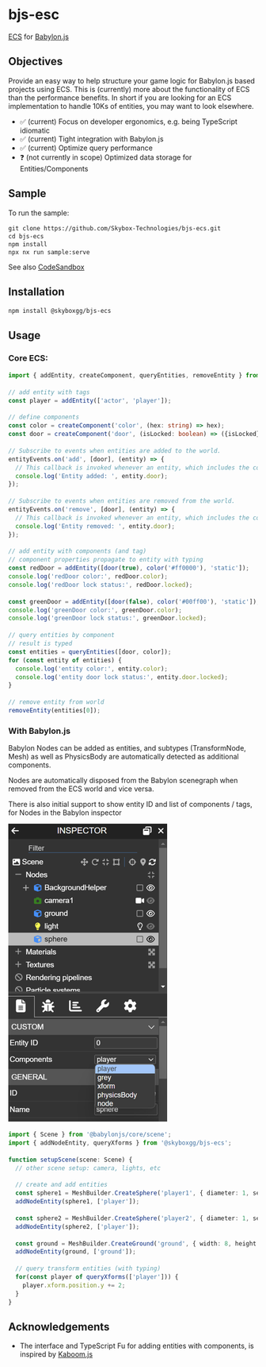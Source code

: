 # bjs-esc

[ECS](https://en.wikipedia.org/wiki/Entity_component_system) for [Babylon.js](https://babylonjs.com/)

## Objectives

Provide an easy way to help structure your game logic for Babylon.js based projects using ECS.
This is (currently) more about the functionality of ECS than the performance benefits.
In short if you are looking for an ECS implementation to handle 10Ks of entities,
you may want to look elsewhere.

- ✅ (current) Focus on developer ergonomics, e.g. being TypeScript idiomatic
- ✅ (current) Tight integration with Babylon.js
- ✅ (current) Optimize query performance
- ❓ (not currently in scope) Optimized data storage for Entities/Components

## Sample

To run the sample:

```
git clone https://github.com/Skybox-Technologies/bjs-ecs.git
cd bjs-ecs
npm install
npx nx run sample:serve
```

See also [CodeSandbox](https://codesandbox.io/p/devbox/bjs-ecs-sample-sw27pj?file=%2Fsrc%2FcreateScene.ts)

## Installation

```
npm install @skyboxgg/bjs-ecs
```

## Usage

### Core ECS:

```ts
import { addEntity, createComponent, queryEntities, removeEntity } from '@skyboxgg/bjs-ecs';

// add entity with tags
const player = addEntity(['actor', 'player']);

// define components
const color = createComponent('color', (hex: string) => hex);
const door = createComponent('door', (isLocked: boolean) => ({isLocked}));

// Subscribe to events when entities are added to the world.
entityEvents.on('add', [door], (entity) => {
  // This callback is invoked whenever an entity, which includes the components specified in the second argument, is added to the world.
  console.log('Entity added: ', entity.door);
});

// Subscribe to events when entities are removed from the world.
entityEvents.on('remove', [door], (entity) => {
  // This callback is invoked whenever an entity, which includes the components specified in the second argument, is removed from the world.
  console.log('Entity removed: ', entity.door);
});

// add entity with components (and tag)
// component properties propagate to entity with typing
const redDoor = addEntity([door(true), color('#ff0000'), 'static']);
console.log('redDoor color:', redDoor.color);
console.log('redDoor lock status:', redDoor.locked);

const greenDoor = addEntity([door(false), color('#00ff00'), 'static']);
console.log('greenDoor color:', greenDoor.color);
console.log('greenDoor lock status:', greenDoor.locked);

// query entities by component
// result is typed
const entities = queryEntities([door, color]);
for (const entity of entities) {
  console.log('entity color:', entity.color);
  console.log('entity door lock status:', entity.door.locked);
}

// remove entity from world
removeEntity(entities[0]);
```

### With Babylon.js

Babylon Nodes can be added as entities, and subtypes (TransformNode, Mesh) as well as PhysicsBody
are automatically detected as additional components.

Nodes are automatically disposed from the Babylon scenegraph when removed from the ECS world and vice versa.

There is also initial support to show entity ID and list of components / tags, for Nodes in the Babylon inspector

![Inspector Support](https://raw.githubusercontent.com/Skybox-Technologies/bjs-ecs/main/libs/bjs-ecs/inspector.png)

```ts
import { Scene } from '@babylonjs/core/scene';
import { addNodeEntity, queryXforms } from '@skyboxgg/bjs-ecs';

function setupScene(scene: Scene) {
  // other scene setup: camera, lights, etc

  // create and add entities
  const sphere1 = MeshBuilder.CreateSphere('player1', { diameter: 1, segments: 32 }, scene);
  addNodeEntity(sphere1, ['player']);

  const sphere2 = MeshBuilder.CreateSphere('player2', { diameter: 1, segments: 32 }, scene);
  addNodeEntity(sphere2, ['player']);

  const ground = MeshBuilder.CreateGround('ground', { width: 8, height: 6 }, scene);
  addNodeEntity(ground, ['ground']);

  // query transform entities (with typing)
  for(const player of queryXforms(['player'])) {
    player.xform.position.y += 2;
  }
}
```

## Acknowledgements

- The interface and TypeScript Fu for adding entities with components, is inspired by [Kaboom.js](https://kaboomjs.com/)
